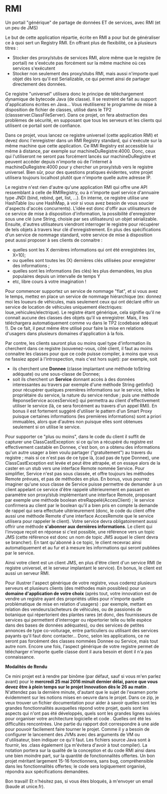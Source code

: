 # RMI

Un portail "générique" de partage de données ET de services, avec RMI (et un peu de JMS)

Le but de cette application répartie, écrite en RMI a pour but de généraliser ce à quoi sert un Registry RMI. En offrant plus de flexibilité, ce à plusieurs titres :
* Stocker des proxy/stubs de services RMI, alore même que le registre (le portail) ne s'exécute pas forcément sur la même machine où ces services s'exécutent
* Stocker non seulement des proxy/stubs RMI, mais aussi n'importe quel objet dès lors qu'il est Serializable, ce qui permet ainsi de partager directement des données.

Ce registre "universel" utilisera donc le principe de téléchargement dynamique de bytecode Java (de classe). Il se restreint de fait au support d'applications écrites en Java... Vous réutiliserez le programme de mise à disposition de fichier de classes, utilisé dans le TP2 (classserver.ClassFileServer). Dans ce projet, on fera abstraction des problèmes de sécurité, en supposant que tous les serveurs et les clients qui utilisent ce portail sont de confiance.

Dans ce projet, vous lancez ce registre universel (cette application RMI) et devez donc l'enregistrer dans un RMI Registry standard, qui s'exécute sur la même machine que cette application. Ce RMI Registry est accessible lui même à distance, par exemple sur machineDuRegistre:4000. Donc, ceux qui l'utiliseront ne seront pas forcément lancés sur machineDuRegistre et peuvent accéder depuis n'importe où de l'internet à machineDuRegistre:4000 pour y chercher un proxy/stub vers le registre universel. Bien sûr, pour des questions pratiques évidentes, votre projet utilisera toujours localhost plutôt que n'importe quelle autre adresse IP.

Le registre n'est rien d'autre qu'une application RMI qui offre une API ressemblant à celle de RMIRegistry, ou à n'importe quel service d'annuaire type JNDI (bind, rebind, get, list, ...). En interne, ce registre utilise une HashTable (ou une HashMap, à voir si vous avez besoin de vous soucier d'aspects d'accès concurrents). L'idée est donc d'offir aux utilisateurs de ce service de mise à disposition d'information, la possibilité d'enregistrer sous une clé (une String, choisie par ses utilisateurs) un objet sérializable. Ensuite, d'autres utilisateurs viendront interroger le registre pour récupérer de tels objets à travers leur clé d'enregistrement. En plus des spécifications d'un service de nommage standard, votre service de mise à disposition peut aussi proposer à ses clients de connaitre :

* quelles sont les X dernières informations qui ont été enregistrées (ex, X=10);
* ou quelles sont toutes les (X) dernières clés utilisées pour enregistrer des informations ;
* quelles sont les informations (les clés) les plus demandées, les plus populaires depuis un intervalle de temps Y
* etc, libre cours à votre imagination !

Pour commencer supportez un service de nommage "flat", et si vous avez le temps, mettez en place un service de nommage hiérarchique (ex: donnez moi les loueurs de véhicules, mais seulement ceux qui ont déclaré offrir un service de location de véhicules uniquement électriques: loue_vehicules/electrique). Le registre étant générique, cela signifie qu'il ne connait aucune des classes des objets qu'il va enregistrer. Mais, il les téléchargera automatiquement comme vu dans le TP2 (codebase adéquat !). De ce fait, il peut même être utilisé pour faire la mise en relations d'usagers dans plusieurs domaines d'application à la fois.

Par contre, les clients sauront plus ou moins quel type d'information ils cherchent dans ce registre (souvenez-vous, côté client, il faut au moins connaitre les classes pour que ce code puisse compiler, à moins que vous ne fassiez appel à l'introspection, mais c'est hors sujet): par exemple, soit

* ils cherchent une **Donnee** (classe implantant une méthode toString adéquate) ou une sous-classe de Donnee;
* soit ils cherchent un **Service** donnant accès à des données interessantes au travers par exemple d'une méthode String getInfo() pour récupérer quelques premières informations sur le service, telles le propriétaire du service, la nature du service rendue ; puis une méthode ReponseService accesService() qui permettra au client d'effectivement utiliser le service (là, ce sera forcément au travers d'un appel RMI). En bonus il est fortement suggéré d'utiliser le pattern d'un Smart Proxy puisque certaines informations (les premières informations) sont a priori immuables, alors que d'autres non puisque elles sont obtenues seulement si on utilise le service.


Pour supporter ce "plus ou moins", dans le code du client il suffit de capturer une ClassCastException: si ce qu'on a récupéré du registre est effectivement castable en Donnee, c'est bon, on a obtenu des informations qu'un autre usager a bien voulu partager ("gratuitement") au travers du registre ; mais si ce n'est pas de ce type là, (cad pas de type Donnee), une ClassCastException est levée et peut être attrapée, et on essaye alors de la caster en un stub vers une interface Remote nommée Service. Pour simplifier, Service n'est pas sous classée, et offre toujours les méthodes Remote prévues, et pas de méthodes en plus. En bonus, vous pourrez imaginer qu'une sous classe de Service puisse permettre de demander à un client appelant ce service d'être rappelé ultérieurement en passant en paramètre son proxy/stub implémentant une interface Remote, proposant par exemple une méthode boolean etreRappelé(AccesClient) ; le service confirmera au client par le boolean qu'il a bien pris en compte la demande de rappel qui sera effectuée ultérieurement (donc, le code du client offre aussi une méthode Remote d'une interface AccesRemote que le service utilisera pour rappeler le client). Votre service devra obligatoirement aussi offrir une méthode **s'abonner aux dernières informations**. Le client qui l'invoque reçoit en réponse si c'est possible, une référence vers un topic JMS (cette référence est donc un nom de topic JMS auquel le client devra se brancher). En tant qu'abonné à ce topic, le client recevrac ainsi automatiquement et au fur et à mesure les informations qui seront publiées par le service.


Ainsi votre client est un client JMS, en plus d'être client d'un service RMI (le registre universel, et le serveur implantant le service). En bonus, le client est aussi un serveur RMI.

Pour illustrer l'aspect générique de votre registre, vous coderez plusieurs serveurs et plusieurs clients (des méthodes main possibles) pour un **domaine d'application de votre choix** (après tout, votre innovation est de vendre un registre ayant des propriétés utiles pour n'importe quelle problématique de mise en relation d'usagers) : par exemple, mettant en relation des vendeurs/acheteurs de véhicules, ou de passionés de botanique qui répertorient des plantes rares (et donc, des fournisseurs de services qui permettent d'interroger ou répertorier telle ou telle espèce dans des bases de données adéquates), ou des services de petites annonces de type co-voiturage, entre particuliers ou utilisant des services payants qu'il faut donc contacter... Donc, selon les applications, ce ne seront pas forcément des classes nommées Donnee ou Service, mais tout autre nom. Encore une fois, l'aspect générique de votre registre permet de télécharger n'importe quelle classe dont il aura besoin et dont il n'a pas connaissance.

**Modalités de Rendu**

Ce mini projet est à rendre par binôme (par défaut, sauf si vous m'en parlez avant) pour le **mercredi 25 mai 2016 minuit dernier délai, parce que vous devez être à plein temps sur le projet Innovation dès le 26 au matin** . N'attendez pas la dernière minute, d'autant que le sujet de l'examen porte évidemment sur les notions mises en oeuvre dans le projet. 
Dans ce zip, je veux trouver un fichier documentation pour aider à savoir quelles sont les grandes fonctionnalités auxquelles répond votre projet, quels sont les aspects qui n'ont pas été développés, quels sont les grandes lignes suivies pour organiser votre architecture logicielle et code . Quelles ont été les difficultés rencontrées. Une partie du rapport doit correspondre à une aide pour pouvoir facilement faire tourner le projet. Comme il y a besoin de configurer le lancement des JVMs avec des arguments de VM ou d'utilisateur, bien indiquer ce qu'il faut. Les fichiers source Java sont à fournir, les .class également (ça m'évitera d'avoir à tout compiler).
La notation portera sur la qualité de la conception et du code RMI ainsi dans une bien moindre part, sur la quantité de fonctionnalités offertes. Un bon projet méritant largement 15-16 fonctionnera, sans bug, compréhensible dans les fonctionnalités offertes; le code sera logiquement organisé, répondra aux spécifications demandées.

Bon travail! Et n'hésitez pas, si vous êtes bloqués, à m'envoyer un email (baude at unice.fr).
